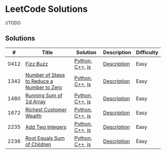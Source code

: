 # LeetCode Solutions

//TODO

## Solutions

| # | Title | Solution | Description | Difficulty |
|---| ----- | -------- | ----------- | ---------- |
|0412|[Fizz Buzz](https://github.com/PedroEduardoGarcia/leetcode/tree/main/src/0412-Fizz-Buzz) | [Python](https://github.com/PedroEduardoGarcia/leetcode/blob/main/src/0412-Fizz-Buzz/fizz_buzz.py), [C++](https://github.com/PedroEduardoGarcia/leetcode/blob/main/src/0412-Fizz-Buzz/fizz_buzz.cpp), [js](https://github.com/PedroEduardoGarcia/leetcode/blob/main/src/0412-Fizz-Buzz/fizz_buzz.js) |[Description](https://github.com/PedroEduardoGarcia/leetcode/blob/main/src/0412-Fizz-Buzz/fizz_buzz.md)  |Easy |
|1342|[Number of Steps to Reduce a Number to Zero](https://github.com/PedroEduardoGarcia/leetcode/tree/main/src/1342-Number-of-Steps-to-Reduce-Number-to-Zero) | [Python](https://github.com/PedroEduardoGarcia/leetcode/tree/main/src/1342-Number-of-Steps-to-Reduce-Number-to-Zero/number_of_steps_to_reduce_number_to_zero.py), [C++](https://github.com/PedroEduardoGarcia/leetcode/tree/main/src/1342-Number-of-Steps-to-Reduce-Number-to-Zero/number_of_steps_to_reduce_number_to_zero.cpp), [js](https://github.com/PedroEduardoGarcia/leetcode/tree/main/src/1342-Number-of-Steps-to-Reduce-Number-to-Zero/number_of_steps_to_reduce_number_to_zero.js) |[Description](https://github.com/PedroEduardoGarcia/leetcode/tree/main/src/1342-Number-of-Steps-to-Reduce-Number-to-Zero/number_of_steps_to_reduce_number_to_zero.md)  |Easy |
|1480|[Running Sum of 1d Array](https://github.com/PedroEduardoGarcia/leetcode/blob/main/src/1480-Running-Sum-of-1d-Array) | [Python](https://github.com/PedroEduardoGarcia/leetcode/blob/main/src/1480-Running-Sum-of-1d-Array/running_sum_of_1d_array.py), [C++](https://github.com/PedroEduardoGarcia/leetcode/blob/main/src/1480-Running-Sum-of-1d-Array/running_sum_of_1d_array.cpp), [js](https://github.com/PedroEduardoGarcia/leetcode/blob/main/src/1480-Running-Sum-of-1d-Array/running_sum_of_1d_array.js) |[Description](https://github.com/PedroEduardoGarcia/leetcode/blob/main/src/1480-Running-Sum-of-1d-Array/running_sum_of_1d_array.md)  |Easy |
|1672|[Richest Customer Wealth](https://github.com/PedroEduardoGarcia/leetcode/tree/main/src/1672-Richest-Customer-Wealth) | [Python](https://github.com/PedroEduardoGarcia/leetcode/blob/main/src/1672-Richest-Customer-Wealth/richest_customer_wealth.py), [C++](https://github.com/PedroEduardoGarcia/leetcode/blob/main/src/1672-Richest-Customer-Wealth/richest_customer_wealth.cpp), [js](https://github.com/PedroEduardoGarcia/leetcode/blob/main/src/1672-Richest-Customer-Wealth/richest_customer_wealth.js) |[Description](https://github.com/PedroEduardoGarcia/leetcode/blob/main/src/1672-Richest-Customer-Wealth/richest_customer_wealth.md)  |Easy |
|2235|[Add Two Integers](https://github.com/PedroEduardoGarcia/leetcode/tree/main/src/2235-Add-Two-Integers) | [Python](https://github.com/PedroEduardoGarcia/leetcode/blob/main/src/2235-Add-Two-Integers/add_two_integers.py), [C++](https://github.com/PedroEduardoGarcia/leetcode/blob/main/src/2235-Add-Two-Integers/add_two_integers.cpp), [js](https://github.com/PedroEduardoGarcia/leetcode/blob/main/src/2235-Add-Two-Integers/add_two_integers.js) |[Description](https://github.com/PedroEduardoGarcia/leetcode/blob/main/src/2235-Add-Two-Integers/add_two_integers.md) |Easy |
|2236|[Root Equals Sum of Children](https://github.com/PedroEduardoGarcia/leetcode/tree/main/src/2236-Root-Equals-Sum-of-Children) | [Python](https://github.com/PedroEduardoGarcia/leetcode/blob/main/src/2236-Root-Equals-Sum-of-Children/root_equals_sum_children.py), [C++](https://github.com/PedroEduardoGarcia/leetcode/blob/main/src/2236-Root-Equals-Sum-of-Children/root_equals_sum_children.cpp), [js](https://github.com/PedroEduardoGarcia/leetcode/blob/main/src/2236-Root-Equals-Sum-of-Children/root_equals_sum_children.js) |[Description](https://github.com/PedroEduardoGarcia/leetcode/blob/main/src/2236-Root-Equals-Sum-of-Children/root_equals_sum_children.md)  |Easy |
